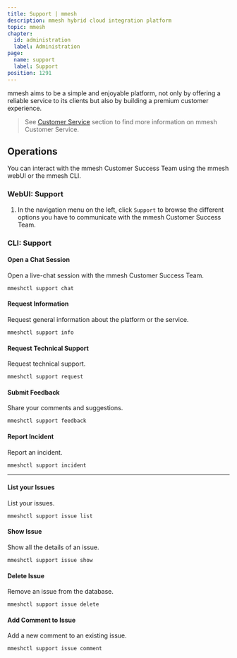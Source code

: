 ```yaml
---
title: Support | mmesh
description: mmesh hybrid cloud integration platform
topic: mmesh
chapter:
  id: administration
  label: Administration
page:
  name: support
  label: Support
position: 1291
---
```


mmesh aims to be a simple and enjoyable platform, not only by offering a reliable service to its clients but also by building a premium customer experience.

> See [Customer Service](/docs/mmesh/support/overview) section to find more information on mmesh Customer Service.

## Operations

You can interact with the mmesh Customer Success Team using the mmesh webUI or the mmesh CLI.

### WebUI: Support

1. In the navigation menu on the left, click `Support` to browse the different options you have to communicate with the mmesh Customer Success Team.

### CLI: Support

#### Open a Chat Session

Open a live-chat session with the mmesh Customer Success Team.

```shell
mmeshctl support chat
```

#### Request Information

Request general information about the platform or the service.

```shell
mmeshctl support info
```

#### Request Technical Support

Request technical support.

```shell
mmeshctl support request
```

#### Submit Feedback

Share your comments and suggestions.

```shell
mmeshctl support feedback
```

#### Report Incident

Report an incident.

```shell
mmeshctl support incident
```

***

#### List your Issues

List your issues.

```shell
mmeshctl support issue list
```

#### Show Issue

Show all the details of an issue.

```shell
mmeshctl support issue show
```

#### Delete Issue

Remove an issue from the database.

```shell
mmeshctl support issue delete
```

#### Add Comment to Issue

Add a new comment to an existing issue.

```shell
mmeshctl support issue comment
```
